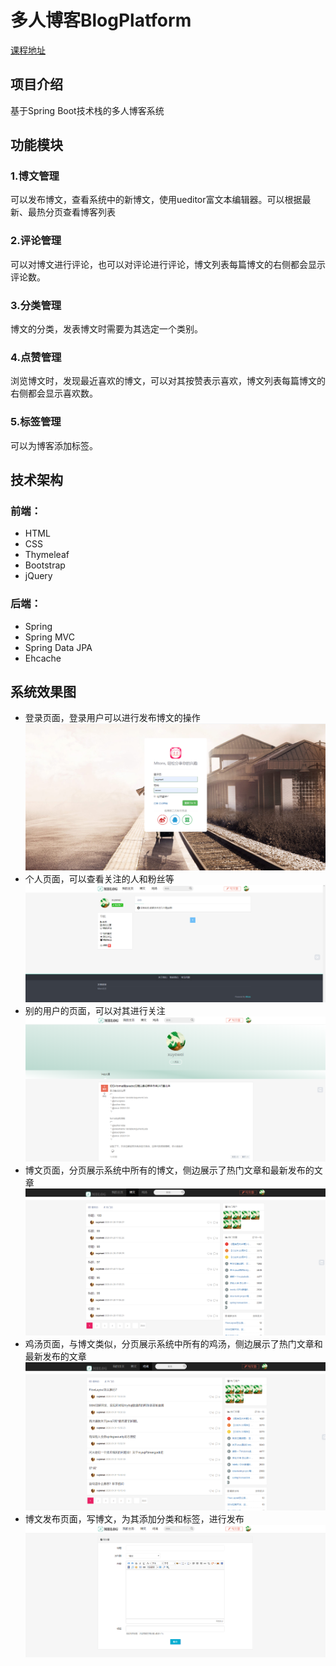 

# 多人博客BlogPlatform
[课程地址](https://coding.imooc.com/class/125.html)

## 项目介绍
基于Spring Boot技术栈的多人博客系统

## 功能模块
### 1.博文管理
可以发布博文，查看系统中的新博文，使用ueditor富文本编辑器。可以根据最新、最热分页查看博客列表
### 2.评论管理
可以对博文进行评论，也可以对评论进行评论，博文列表每篇博文的右侧都会显示评论数。
### 3.分类管理
博文的分类，发表博文时需要为其选定一个类别。
### 4.点赞管理
浏览博文时，发现最近喜欢的博文，可以对其按赞表示喜欢，博文列表每篇博文的右侧都会显示喜欢数。
### 5.标签管理
可以为博客添加标签。

## 技术架构
### 前端：
* HTML
* CSS
* Thymeleaf
* Bootstrap
* jQuery
### 后端：
* Spring
* Spring MVC
* Spring Data JPA
* Ehcache

## 系统效果图
* 登录页面，登录用户可以进行发布博文的操作
![alt 登录页面](https://raw.githubusercontent.com/captainxyw/BlogPlatform/master/img/login.png "登录页面")
* 个人页面，可以查看关注的人和粉丝等
![alt 个人页面](https://raw.githubusercontent.com/captainxyw/BlogPlatform/master/img/profile.png "个人页面")
* 别的用户的页面，可以对其进行关注
![alt 别的用户的页面](https://raw.githubusercontent.com/captainxyw/BlogPlatform/master/img/profile-other.png "别的用户的页面")
* 博文页面，分页展示系统中所有的博文，侧边展示了热门文章和最新发布的文章
![alt 博文页面](https://raw.githubusercontent.com/captainxyw/BlogPlatform/master/img/article-1.png "博文页面")
* 鸡汤页面，与博文类似，分页展示系统中所有的鸡汤，侧边展示了热门文章和最新发布的文章
![alt 鸡汤页面](https://raw.githubusercontent.com/captainxyw/BlogPlatform/master/img/article-2.png "鸡汤页面")
* 博文发布页面，写博文，为其添加分类和标签，进行发布
![alt 博文发布页面](https://raw.githubusercontent.com/captainxyw/BlogPlatform/master/img/article-release.png "博文发布页面")


